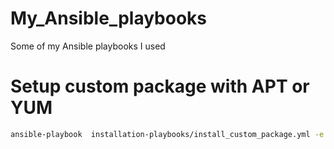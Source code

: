 # My_Ansible_playbooks
Some of my Ansible playbooks I used


# Setup custom package with APT or YUM
```bash
ansible-playbook  installation-playbooks/install_custom_package.yml -e package_name=vim
```
